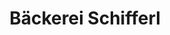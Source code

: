 ---
title: "Bäckerei Schifferl"
url: /deggendorf/baeckerei-schifferl-graflinger-strasse/
shop: Bäckerei
---
